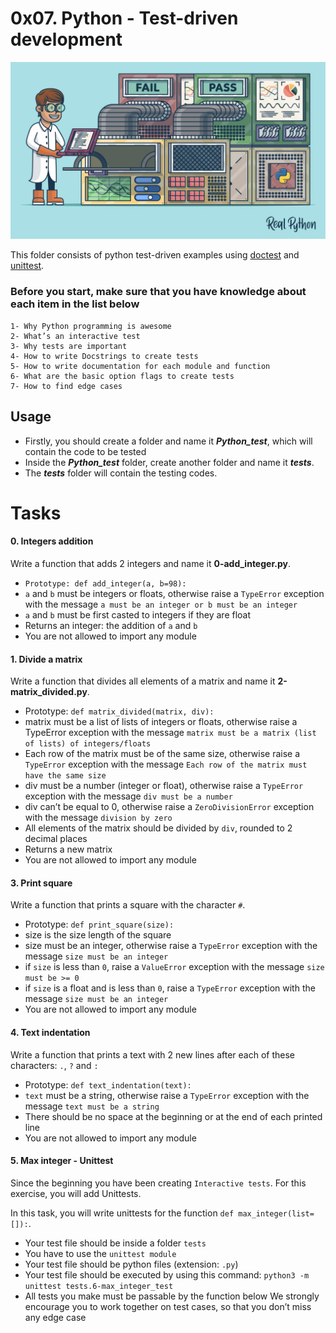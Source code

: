 # **0x07. Python - Test-driven development**
![Test-driven development](1.jpeg)

This folder consists of python test-driven examples using [doctest](https://docs.python.org/3.4/library/doctest.html) and [unittest](https://docs.python.org/3.4/library/unittest.html).

### Before you start, make sure that you have knowledge about each item in the list below

    1- Why Python programming is awesome
    2- What’s an interactive test
    3- Why tests are important
    4- How to write Docstrings to create tests
    5- How to write documentation for each module and function
    6- What are the basic option flags to create tests
    7- How to find edge cases

## Usage
- Firstly, you should create a folder and name it ***Python_test***, which will contain the code to be tested
- Inside the ***Python_test*** folder, create another folder and name it ***tests***.
- The ***tests*** folder will contain the testing codes.


# Tasks
#### **0. Integers addition**

Write a function that adds 2 integers and name it **0-add_integer.py**.

- `Prototype: def add_integer(a, b=98):`
- `a` and `b` must be integers or floats, otherwise raise a `TypeError` exception with the message `a must be an integer or b must be an integer`
- `a` and `b` must be first casted to integers if they are float
- Returns an integer: the addition of `a` and `b`
- You are not allowed to import any module

#### **1. Divide a matrix**
Write a function that divides all elements of a matrix and name it **2-matrix_divided.py**.

- Prototype: `def matrix_divided(matrix, div):`
- matrix must be a list of lists of integers or floats, otherwise raise a TypeError exception with the message `matrix must be a matrix (list of lists) of integers/floats`
- Each row of the matrix must be of the same size, otherwise raise a `TypeError` exception with the message `Each row of the matrix must have the same size`
- div must be a number (integer or float), otherwise raise a `TypeError` exception with the message `div must be a number`
- div can’t be equal to 0, otherwise raise a `ZeroDivisionError` exception with the message `division by zero`
- All elements of the matrix should be divided by `div`, rounded to 2 decimal places
- Returns a new matrix
- You are not allowed to import any module

#### **3. Print square**
Write a function that prints a square with the character `#`.

- Prototype: `def print_square(size):`
- size is the size length of the square
- size must be an integer, otherwise raise a `TypeError` exception with the message `size must be an integer`
- if `size` is less than `0`, raise a `ValueError` exception with the message `size must be >= 0`
- if `size` is a float and is less than `0`, raise a `TypeError` exception with the message `size must be an integer`
- You are not allowed to import any module

#### **4. Text indentation**
Write a function that prints a text with 2 new lines after each of these characters: `.`, `?` and `:`

- Prototype: `def text_indentation(text):`
- `text` must be a string, otherwise raise a `TypeError` exception with the message `text must be a string`
- There should be no space at the beginning or at the end of each printed line
- You are not allowed to import any module

#### **5. Max integer - Unittest**
 
Since the beginning you have been creating `Interactive tests`. For this exercise, you will add Unittests.

In this task, you will write unittests for the function `def max_integer(list=[]):`.

- Your test file should be inside a folder `tests`
- You have to use the `unittest module`
- Your test file should be python files (extension: `.py`)
- Your test file should be executed by using this command: `python3 -m unittest tests.6-max_integer_test`
- All tests you make must be passable by the function below
We strongly encourage you to work together on test cases, so that you don’t miss any edge case
